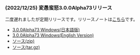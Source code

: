 
### (2022/12/25) 変愚蛮怒3.0.0Alpha73リリース
二度遅れましたが定期リリースです。リリースノートは[こちら](https://github.com/hengband/hengband/releases/tag/3.0.0Alpha73)です。

- [3.0.0Alpha73 Windows(日本語版)](https://github.com/hengband/hengband/releases/download/3.0.0Alpha73/Hengband-3.0.0Alpha73-jp.zip)
- [3.0.0Alpha73 Windows(English Version)](https://github.com/hengband/hengband/releases/download/3.0.0Alpha73/Hengband-3.0.0Alpha73-en.zip)
- [ソース(zip)](https://github.com/hengband/hengband/archive/3.0.0Alpha73.zip)
- [ソース(tar.gz)](https://github.com/hengband/hengband/archive/3.0.0Alpha73.tar.gz)

